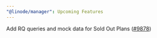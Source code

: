 ```yaml
---
"@linode/manager": Upcoming Features
---
```


Add RQ queries and mock data for Sold Out Plans ([#9878](https://github.com/linode/manager/pull/9878))
